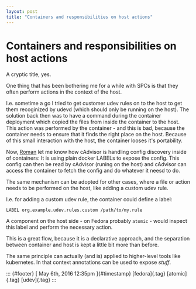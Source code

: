 ```yaml
---
layout: post
title: "Containers and responsibilities on host actions"
---
```



Containers and responsibilities on host actions
===============================================

A cryptic title, yes.

One thing that has been bothering me for a while with SPCs is that they
often perform actions in the context of the host.

I.e. sometime a go I tried to get customer udev rules on to the host to
get them recoginized by udevd (which should only be running on the
host). The solution back then was to have a command during the container
deployment which copied the files from inside the container to the host.
This action was performed by the container - and this is bad, because
the container needs to ensure that it finds the right place on the host.
Because of this small interaction with the host, the container looses
it's portability.

Now, [Roman](https://github.com/rmohr/) let me know how cAdvisor is
handling config discovery inside of containers: It is using plain docker
LABELs to expose the config. This config can then be read by cAdvisor
(runing on the host) and cAdvisor can access the container to fetch the
config and do whatever it neesd to do.

The same mechanism can be adopted for other cases, where a file or
action needs to be performed on the host, like adding a custom udev
rule.

I.e. for adding a custom udev rule, the container could define a label:

    LABEL org.example.udev.rules.custom /path/to/my.rule

A component on the host side - on Fedora probably `atomic` - would
inspect this label and perform the necessary action.

This is a great flow, because it is a declarative approach, and the
separation between container and host is kept a little bit more than
before.

The same principle can actually (and is) applied to higher-level tools
like kubernetes. In that context annotations can be used to expose
*stuff*.

::: {#footer}
[ May 6th, 2016 12:35pm ]{#timestamp} [fedora]{.tag} [atomic]{.tag}
[udev]{.tag}
:::
